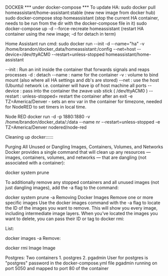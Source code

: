 DOCKER
*** under docker-compose ***
To update HA: 
sudo docker pull homeassistant/home-assistant:stable (new new image from docker hub)
sudo docker-compose stop homeassistant (stop the current HA container, needs to be run from the dir with the docker-compose file in it)
sudo docker-compose up -d --force-recreate homeassistant (restart HA container using the new image; -d for detach in term)



Home Assistant run cmd:
sudo docker run --init -d --name="ha" -v /home/brandon/docker_data/homeassistant:/config --net=host --device=/dev/ttyACM0 --restart=unless-stopped homeassistant/home-assistant

--init : Run an init inside the container that forwards signals and reaps processes
-d : detach 
--name : name for the container
-v : volume to bind mount (also where all HA settings and db's are stored)
--net : use the host (Ubuntu) network i.e. container will have ip of host machine all ports
--device : pass into the container the zwave usb stick ( /dev/ttyACM0 )
--restart : unless-stopped= restart the container after an exit 
-e TZ=America/Denver - sets an env var in the container for timezone, needed for NodeRED to set timers in local time. 

Node RED
docker run -d -p 1880:1880 -v /home/brandon/docker_data/:/data --name nr --restart=unless-stopped -e TZ=America/Denver nodered/node-red

Cleaning up docker::::::

Purging All Unused or Dangling Images, Containers, Volumes, and Networks
Docker provides a single command that will clean up any resources — images, containers, volumes, and networks — that are dangling (not associated with a container):

docker system prune

To additionally remove any stopped containers and all unused images (not just dangling images), add the -a flag to the command:

docker system prune -a
Removing Docker Images
Remove one or more specific images
Use the docker images command with the -a flag to locate the ID of the images you want to remove. This will show you every image, including intermediate image layers. When you’ve located the images you want to delete, you can pass their ID or tag to docker rmi:

List:

docker images -a
Remove:

docker rmi Image Image

Postgres: 
Two containers 1. postgres 2. pgadmin 
User for postgres is "postgres" password in the docker-compose.yml file
pgadmin running on port 5050 and mapped to port 80 of the container
